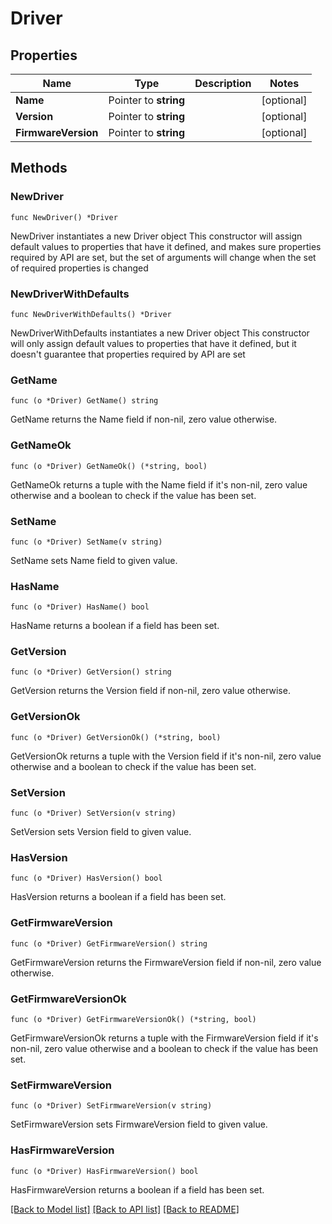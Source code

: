 # Driver

## Properties

Name | Type | Description | Notes
------------ | ------------- | ------------- | -------------
**Name** | Pointer to **string** |  | [optional] 
**Version** | Pointer to **string** |  | [optional] 
**FirmwareVersion** | Pointer to **string** |  | [optional] 

## Methods

### NewDriver

`func NewDriver() *Driver`

NewDriver instantiates a new Driver object
This constructor will assign default values to properties that have it defined,
and makes sure properties required by API are set, but the set of arguments
will change when the set of required properties is changed

### NewDriverWithDefaults

`func NewDriverWithDefaults() *Driver`

NewDriverWithDefaults instantiates a new Driver object
This constructor will only assign default values to properties that have it defined,
but it doesn't guarantee that properties required by API are set

### GetName

`func (o *Driver) GetName() string`

GetName returns the Name field if non-nil, zero value otherwise.

### GetNameOk

`func (o *Driver) GetNameOk() (*string, bool)`

GetNameOk returns a tuple with the Name field if it's non-nil, zero value otherwise
and a boolean to check if the value has been set.

### SetName

`func (o *Driver) SetName(v string)`

SetName sets Name field to given value.

### HasName

`func (o *Driver) HasName() bool`

HasName returns a boolean if a field has been set.

### GetVersion

`func (o *Driver) GetVersion() string`

GetVersion returns the Version field if non-nil, zero value otherwise.

### GetVersionOk

`func (o *Driver) GetVersionOk() (*string, bool)`

GetVersionOk returns a tuple with the Version field if it's non-nil, zero value otherwise
and a boolean to check if the value has been set.

### SetVersion

`func (o *Driver) SetVersion(v string)`

SetVersion sets Version field to given value.

### HasVersion

`func (o *Driver) HasVersion() bool`

HasVersion returns a boolean if a field has been set.

### GetFirmwareVersion

`func (o *Driver) GetFirmwareVersion() string`

GetFirmwareVersion returns the FirmwareVersion field if non-nil, zero value otherwise.

### GetFirmwareVersionOk

`func (o *Driver) GetFirmwareVersionOk() (*string, bool)`

GetFirmwareVersionOk returns a tuple with the FirmwareVersion field if it's non-nil, zero value otherwise
and a boolean to check if the value has been set.

### SetFirmwareVersion

`func (o *Driver) SetFirmwareVersion(v string)`

SetFirmwareVersion sets FirmwareVersion field to given value.

### HasFirmwareVersion

`func (o *Driver) HasFirmwareVersion() bool`

HasFirmwareVersion returns a boolean if a field has been set.


[[Back to Model list]](../README.md#documentation-for-models) [[Back to API list]](../README.md#documentation-for-api-endpoints) [[Back to README]](../README.md)


